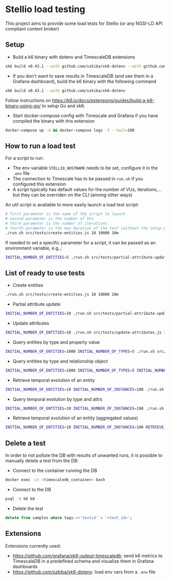 # Stellio load testing

This project aims to provide some load tests for Stellio (or any NGSI-LD API compliant context broker)

## Setup

* Build a k6 binary with dotenv and TimescaleDB extensions

```sh
xk6 build v0.43.1 --with github.com/szkiba/xk6-dotenv --with github.com/grafana/xk6-output-timescaledb
```

* If you don't want to save results in TimescaleDB (and see them in a Grafana dashboard), build the k6 binary
  with the following command

```sh
xk6 build v0.43.1 --with github.com/szkiba/xk6-dotenv
```

Follow instructions on https://k6.io/docs/extensions/guides/build-a-k6-binary-using-go/ to setup Go and xk6.

* Start docker-compose config with Timescale and Grafana if you have compiled the binary with this extension

```sh
docker-compose up -d && docker-compose logs -f --tail=100
```

## How to run a load test

For a script to run:

* The env variable `STELLIO_HOSTNAME` needs to be set, configure it in the `.env` file
* The connection to Timescale has to be passed in `run.sh` if you configured this extension
* A script typically has default values for the number of VUs, iterations,... but they can be overriden on the CLI (among other ways)

An util script is available to more easily launch a load test script:

```sh
# first parameter is the name of the script to launch
# second parameter is the number of VUs
# third parameter is the number of iterations
# fourth parameter is the max duration of the test (without the setup phase)
./run.sh src/tests/create-entities.js 10 10000 10m
```

If needed to set a specific parameter for a script, it can be passed as an environment variable, e.g.,:

```sh
INITIAL_NUMBER_OF_ENTITIES=5 ./run.sh src/tests/partial-attribute-update-entities.js 10 10000 10m
```

## List of ready to use tests

* Create entities

```sh
./run.sh src/tests/create-entities.js 10 10000 10m
```

* Partial attribute update

```sh
INITIAL_NUMBER_OF_ENTITIES=10 ./run.sh src/tests/partial-attribute-update-entities.js 10 10000 10m
```

* Update attributes

```sh
INITIAL_NUMBER_OF_ENTITIES=10 ./run.sh src/tests/update-attributes.js 10 10000 10m
```

* Query entities by type and property value

```sh
INITIAL_NUMBER_OF_ENTITIES=1000 INITIAL_NUMBER_OF_TYPES=5 ./run.sh src/tests/query-entities-by-type-and-property-value.js 10 10000 15m
```

* Query entities by type and relationship object

```sh
INITIAL_NUMBER_OF_ENTITIES=1000 INITIAL_NUMBER_OF_TYPES=5 INITIAL_NUMBER_OF_RELATIONSHIPS=10 ./run.sh src/tests/query-entities-by-type-and-relationship-object.js 10 10000 15m
```

* Retrieve temporal evolution of an entity

```sh
INITIAL_NUMBER_OF_ENTITIES=10 INITIAL_NUMBER_OF_INSTANCES=100 ./run.sh src/tests/retrieve-temporal-evolution-of-an-entity.js 10 10000 30m
```

* Query temporal evolution by type and attrs

```sh
INITIAL_NUMBER_OF_ENTITIES=10 INITIAL_NUMBER_OF_INSTANCES=100 ./run.sh src/tests/query-temporal-evolution-by-type-and-attrs.js 10 10000 15m
```

* Retrieve temporal evolution of an entity (aggregated values)

```sh
INITIAL_NUMBER_OF_ENTITIES=10 INITIAL_NUMBER_OF_INSTANCES=100 RETRIEVE_TEMPORAL_EVOLUTION_WITH_AGGREGATE=true ./run.sh src/tests/retrieve-temporal-evolution-of-an-entity.js 10 10000 30m
```

## Delete a test

In order to not pollute the DB with results of unwanted runs, it is possible to manually delete a test from the DB:

* Connect to the container running the DB

```sh
docker exec -it <timescaledb_container> bash
```

* Connect to the DB

```sh
psql -U k6 k6
```

* Delete the test

```sql
delete from samples where tags->>'testid' = '<test_id>';
```

## Extensions

Extensions currently used:

* https://github.com/grafana/xk6-output-timescaledb: send k6 metrics to TimescaleDB in a predefined schema and visualize them in Grafana dashboards
* https://github.com/szkiba/xk6-dotenv: load env vars from a `.env` file

